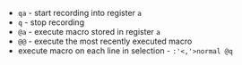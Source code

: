 
- `qa` - start recording into register `a`
- `q` - stop recording
- `@a` - execute macro stored in register `a`
- `@@` - execute the most recently executed macro
- execute macro on each line in selection - `:'<,'>normal @q`
